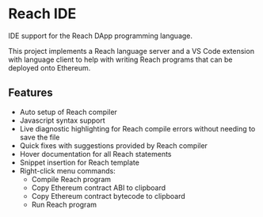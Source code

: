 # Reach IDE

IDE support for the Reach DApp programming language.

This project implements a Reach language server and a VS Code extension with language client to help with writing Reach programs that can be deployed onto Ethereum.

## Features

- Auto setup of Reach compiler
- Javascript syntax support
- Live diagnostic highlighting for Reach compile errors without needing to save the file
- Quick fixes with suggestions provided by Reach compiler
- Hover documentation for all Reach statements
- Snippet insertion for Reach template
- Right-click menu commands:
    - Compile Reach program
    - Copy Ethereum contract ABI to clipboard
    - Copy Ethereum contract bytecode to clipboard
    - Run Reach program
